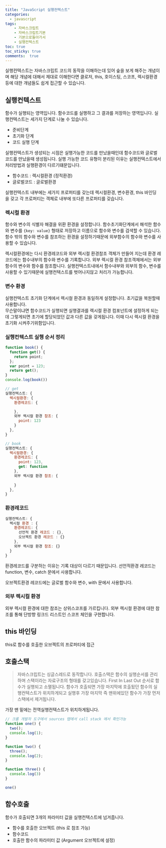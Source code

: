 ```yaml
---
title: "JavaScript 실행컨텍스트"
categories: 
  - javascript
tags: 
    - 자바스크립트
    - 자바스크립트기본
    - 기본으로돌아가서
    - 실행컨텍스트
toc: true
toc_sticky: true
comments:  true
---
```


실행컨텍스트는 자바스크립트 코드의 동작을 이해하는데 있어 숲을 보게 해주는 개념이며 해당 개념에 대해서 제대로 이해한다면 클로저, this, 호이스팅, 스코프, 렉시컬환경 등에 대한 개념들도 쉽게 접근할 수 있습니다.

## 실행컨텍스트
함수가 실행되는 영역입니다. 함수코드를 실행하고 그 결과를 저장하는 영역입니다. 실행컨텍스트는 세가지 단계로 나눌 수 있습니다.
- 준비단계
- 초기화 단계
- 코드 실행 단계
  
실행컨텍스트가 생성되는 시점은 실행가능한 코드를 만났을때인데 함수코드와 글로벌 코드를 만났을때 생성됩니다. 실행 가능한 코드 유형이 분리된 이유는 실행컨텍스트에서 처리방법과 실행환경이 다르기떄문입니다.
- 함수코드 : 렉시컬환경 (정적환경)
- 글로벌코드 : 글로벌환경
  
실행컨텍스트 내부에는 세가지 프로퍼티를 갖는데 렉시컬환경, 변수환경, this 바인딩 을 갖고 각 프로퍼티는 객체로 내부에 또다른 프로퍼티를 갖습니다.

### 렉시컬 환경
함수와 변수의 식별자 해결을 위환 환경을 설정합니다. 함수초기화단계에서 해석한 함수와 변수를 `{key: value}` 형태로 저장하고 이름으로 함수와 변수를 검색할 수 있습니다.  
함수 밖의 함수와 변수를 참조하는 환경을 설정하기때문에 외부함수의 함수와 변수를 사용할 수 있습니다.
  
렉시컬환경에는 다시 환경레코드와 외부 렉시컬 환경참조 객체가 만들어 지는데 환경 레코드에는 함수내부의 함수와 변수를 기록합니다. 외부 렉시컬 환경 참조객체에서는 외부함수의 변수와 함수를 참조합니다. 
실행컨텍스트내에서 함수내부와 외부의 함수, 변수를 사용할 수 있기때문에 실행컨텍스트를 벗어나지않고 처리가 가능합니다.

### 변수 환경
실행컨텍스트 초기화 단계에서 렉시컬 환경과 동일하게 설정합니다. 초기값을 복원할때 사용합니다.  
무슨말이냐면 함수코드가 실행되면 실행결과를 렉시컬 환경 컴포넌트에 설정하게 되는데 그렇게되면 초기에 할당되었던 값과 다른 값을 갖게됩니다. 이때 다시 렉시컬 환경을 초기화 시켜주기위함입니다.

### 실행컨텍스트 실행 순서 정리
```js
function book() {
  function get() {
    return point;
  };
  var point = 123;
  return get();
}
console.log(book())
```
```js
// get
실행컨텍스트: {
  렉시컬환경: {
    환경레코드: {

    },
    외부 렉시컬 환경 참조: {
      point: 123
    }
  },
}

// book
실행컨텍스트: {
  렉시컬환경: {
    환경레코드: {
      point: 123,
      get: function
    },
    외부 렉시컬 환경 참조: {
      
    }
  },
}
```

### 환경레코드
```js
실행컨텍스트: {
  렉시컬 환경 : {
    환경레코드: {
      선언적 환경 레코드 : {},
      오브젝트 환경 레코드 : {}
    },
    외부 렉시컬 환경 참조: {}
  }
}
```

환경레코드를 구분하는 이유는 기록 대상이 다르기 때문입니다. 선언적환경 레코드는 function, 변수, catch 문에서 사용합니다.
  
오브젝트환경 레코드에는 글로벌 함수와 변수,  with 문에서 사용합니다.

### 외부 렉시컬 환경
외부 렉시컬 환경에 대한 참조는 상위스코프를 가르킵니다. 외부 렉시컬 환경에 대한 참조를 통해 단방향 링크드 리스트인 스코프 체인을 구현합니다.

## this 바인딩
this로 함수를 호출한 오브젝트의 프로퍼티에 접근

## 호출스택
> 자바스크립트는 싱글스레드로 동작합니다.
호출스택은 함수의 실행순서를 관리하며 스택이라는 자료구조의 형태를 갖고있습니다. First In Last Out 순서로 함수가 실행되고 소멸됩니다. 함수가 호출되면 가장 마지막에 호출됬던 함수의 실행컨텍스트가 위치하게되고 실행후 가장 마지막 즉 맨위에있던 함수가 가장 먼저 스택에서 제거됩니다.
  
가장 맨 밑에는 전역실행컨텍스트가 위치하게됩니다.
```js
// 크롬 개발자 도구에서 sources 탭에서 call stack 에서 확인가능
function one() {
  two();
  console.log(1);
}

function two() {
  three();
  console.log(2);
}

function three() {
  console.log(3)
}

one()
```

## 함수호출
함수가 호출되면 3개의 파라미터 값을 실행컨텍스트에 넘겨줍니다.
- 함수를 호출한 오브젝트 (this 로 참조 가능)
- 함수코드
- 호출한 함수의 파라미터 값 (Argument 오브젝트에 설정)

